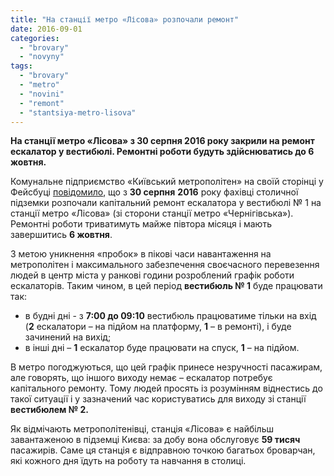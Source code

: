 ```yaml
---
title: "На станції метро «Лісова» розпочали ремонт"
date: 2016-09-01
categories: 
  - "brovary"
  - "novyny"
tags: 
  - "brovary"
  - "metro"
  - "novini"
  - "remont"
  - "stantsiya-metro-lisova"
---
```


**На станції метро «Лісова» з 30 серпня 2016 року закрили на ремонт ескалатор у вестибюлі. Ремонтні роботи будуть здійснюватись до 6 жовтня.**

Комунальне підприємство «Київський метрополітен» на своїй сторінці у Фейсбуці [повідомило](https://www.facebook.com/kyivmetro/posts/1761740384073369), що з **30 серпня** **2016** року фахівці столичної підземки розпочали капітальний ремонт ескалатора у вестибюлі № 1 на станції метро «Лісова» (зі сторони станції метро «Чернігівська»). Ремонтні роботи триватимуть майже півтора місяця і мають завершитись **6 жовтня**.

З метою уникнення «пробок» в пікові часи навантаження на метрополітен і максимального забезпечення своєчасного перевезення людей в центр міста у ранкові години розроблений графік роботи ескалаторів. Таким чином, в цей період **вестибюль № 1** буде працювати так:

- в будні дні - з **7:00 до 09:10** вестибюль працюватиме тільки на вхід (**2** ескалатори – на підйом на платформу, **1** – в ремонті), і буде зачинений на вихід;
- в інші дні – **1** ескалатор буде працювати на спуск, **1** – на підйом.

В метро погоджуються, що цей графік принесе незручності пасажирам, але говорять, що іншого виходу немає – ескалатор потребує капітального ремонту. Тому людей просять із розумінням віднестись до такої ситуації і у зазначений час користуватись для виходу зі станції  **вестибюлем № 2.**

Як відмічають метрополітенівці, станція «Лісова» є найбільш завантаженою в підземці Києва: за добу вона обслуговує **59 тисяч** пасажирів. Саме ця станція є відправною точкою багатьох броварчан, які кожного дня їдуть на роботу та навчання в столиці.
